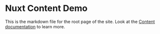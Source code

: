 # Nuxt Content Demo
This is the markdown file for the root page of the site.
Look at the [Content documentation](https://content.nuxtjs.org/) to learn more.
